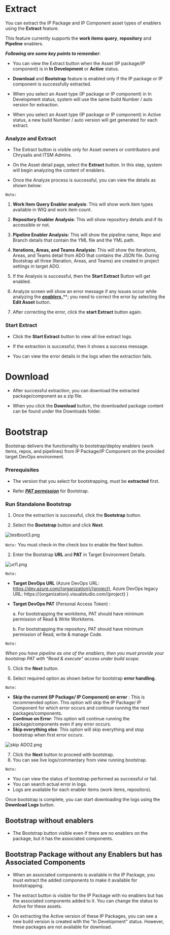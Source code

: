 # Extract

You can extract the IP Package and IP Component asset types of enablers using the **Extract** feature. 

This feature currently supports the **work items query**, **repository** and **Pipeline** enablers.

**_Following are some key points to remember_**: 

- You can view the Extract button when the Asset (IP package/IP component) is in **In Development** or **Active** status.

- **Download** and **Bootstrap** feature is enabled only if the IP package or IP component is successfully extracted.

- When you select an Asset type (IP package or IP component) in In Development status, system will use the same build Number / auto version for extraction.

- When you select an Asset type (IP package or IP component) in Active status, a new build Number / auto version will get generated for each extract.


### Analyze and Extract

- The Extract button is visible only for Asset owners or contributors and Chrysalis and ITSM Admins.

- On the Asset detail page, select the **Extract** button. In this step, system will begin analyzing the content of enablers. 

- Once the Analyze process is successful, you can view the details as shown below:

`Note:`

1. **Work Item Query Enabler analysis**: This will show work item types available in WIQ and work item count.

2. **Repository Enabler Analysis**: This will show repository details and if its accessible or not.

3. **Pipeline Enabler Analysis:** This will show the pipeline name, Repo and Branch details that contain the YML file and the YML path.

4. **Iterations, Areas, and Teams Analysis:** This will show the Iterations, Areas, and Teams detail from ADO that contains the JSON file. During Bootstrap all three (Iteration, Areas, and Teams) are created in project settings in target ADO.

3.  If the Analysis is successful, then the **Start Extract** Button will get enabled.

4. Analyze screen will show an error message if any issues occur while analyzing the [**_enablers_**](https://dev.azure.com/servicesdocs/Chrysalis/_wiki/wikis/chrysalis.wiki/33208/Creating-IP-Enablers)_**; you need to correct the error by selecting the **Edit Asset** button. 

5. After correcting the error, click the **start Extract** button again.


### Start Extract <br>

- Click the **Start Extract** button to view all live extract logs.

- If the extraction is successful, then it shows a success message.

- You can view the error details in the logs when the extraction fails.

# Download

- After successful extraction, you can download the extracted package/component as a zip file. 

- When you click the **Download** button, the downloaded package content can be found under the Downloads folder.

# Bootstrap

Bootstrap delivers the functionality to bootstrap/deploy enablers (work items, repos, and pipelines) from IP Package/IP Component on the provided target DevOps environment.

### Prerequisites

- The version that you select for bootstrapping, must be **extracted** first.

- Refer **_[PAT permission](https://aka.ms/PAT-Access)_** for Bootstrap.

### Run Standalone Bootstrap

1. Once the extraction is successful, click the **Bootstrap** button.

2. Select the **Bootstrap** button and click **Next**.

![testboot3.png](/.attachments/testboot3-9f571c3d-cdbd-4ec3-b2ac-3221ac1ebb76.png)

`Note:` You must check-in the check box to enable the Next button.

2. Enter the Bootstrap **URL** and **PAT** in Target Environment Details.

![url1.png](/.attachments/url1-97b95283-70d6-406d-8346-dafe45b5067b.png)

`Note:`
- **Target DevOps URL** (Azure DevOps URL: https://dev.azure.com/{organization}/{project}, Azure DevOps legacy URL: https://{organization}.visualstudio.com/{project} )

- **Target DevOps PAT** (Personal Access Token) :

   a.  For bootstrapping the workitems, PAT should have minimum permission of Read & Write Workitems. 

   b. For bootstrapping the repository, PAT should have minimum permission of Read, write & manage Code.

 `Note:` 

_When you have pipeline as one of the enablers, then you must provide your bootstrap PAT with "Read & execute" access under build scope._ 

5. Click the **Next** button.

6. Select required option as shown below for bootstrap **error handling**.

`Note:`

- **Skip the current (IP Package/ IP Component) on error** :
This is recommended option. This option will skip the IP Package/ IP Component for which error occurs and continue running the next packages/components.
- **Continue on Error**: This option will continue running the package/components even if any error occurs.
- **Skip everything else**: This option will skip everything and stop bootstrap when first error occurs.

![skip ADO2.png](/.attachments/skip%20ADO2-495d8a71-238b-421e-b1dc-7628a2265b5d.png)

7. Click the **Next** button to proceed with bootstrap.
8. You can see live logs/commentary from view running bootstrap.

`Note:` 
- You can view the status of bootstrap performed as successful or fail.
- You can search actual error in logs.
- Logs are available for each enabler items (work items, repositors).


Once bootstrap is complete, you can start downloading the logs using the **Download Logs** button.

## Bootstrap without enablers
- The Bootstrap button visible even if there are no enablers on the package, but it has the associated components.

## Bootstrap Package without any Enablers but has Associated Components

- When an associated components is available in the IP Package, you must extract the added components to make it available for bootstrapping.

- The extract button is visible for the IP Package with no enablers but has the associated components added to it. You can change the status to Active for these assets.

- On extracting the Active version of these IP Packages, you can see a new build version is created with the "In Development" status. However, these packages are not available for download.